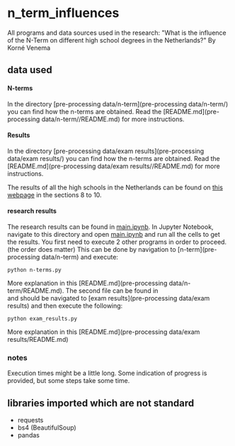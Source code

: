 # n_term_influences
All programs and data sources used in the research: 
"What is the influence of the N-Term on different high school degrees in the Netherlands?" By Korné Venema

## data used
#### N-terms
In the directory [pre-processing data/n-term](pre-processing data/n-term/) you can find how the n-terms are obtained. 
Read the [README.md](pre-processing data/n-term//README.md) for more instructions.
#### Results
In the directory [pre-processing data/exam results](pre-processing data/exam results/) you can find how the n-terms are obtained. 
Read the [README.md](pre-processing data/exam results//README.md) for more instructions.

The results of all the high schools in the Netherlands can be found on 
[this webpage](https://www.duo.nl/open_onderwijsdata/databestanden/vo/leerlingen/) in the sections 8 to 10.
#### research results
The research results can be found in [main.ipynb](main.ipynb). 
In Jupyter Notebook, navigate to this directory and open [main.ipynb](main.ipynb) 
and run all the cells to get the results.
You first need to execute 2 other programs in order to proceed. (the order does matter)
This can be done by navigation to [n-term](pre-processing data/n-term) and execute:

```
python n-terms.py
```
More explanation in this [README.md](pre-processing data/n-term/README.md).
The second file can be found in  
and should be navigated to [exam results](pre-processing data/exam results) and then execute the following:
```
python exam_results.py
```
More explanation in this [README.md](pre-processing data/exam results/README.md) 

### notes
Execution times might be a little long. Some indication of progress is provided, but some steps take some time.

## libraries imported which are not standard
- requests
- bs4 (BeautifulSoup)
- pandas

